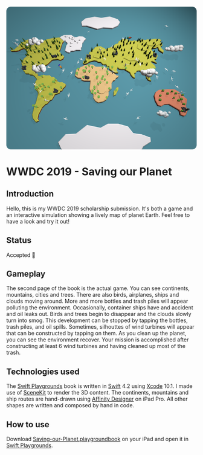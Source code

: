 ![World Map](World-Map.png)

# WWDC 2019 - Saving our Planet

## Introduction

Hello, this is my WWDC 2019 scholarship submission. It's both a game and an interactive simulation showing a lively map of planet Earth. Feel free to have a look and try it out!

## Status

Accepted 🎉

## Gameplay

The second page of the book is the actual game. You can see continents, mountains, cities and trees. There are also birds, airplanes, ships and clouds moving around. More and more bottles and trash piles will appear polluting the environment. Occasionally, container ships have and accident and oil leaks out. Birds and trees begin to disappear and the clouds slowly turn into smog. This development can be stopped by tapping the bottles, trash piles, and oil spills. Sometimes, silhouttes of wind turbines will appear that can be constructed by tapping on them. As you clean up the planet, you can see the environment recover. Your mission is accomplished after constructing at least 6 wind turbines and having cleaned up most of the trash.

## Technologies used

The [Swift Playgrounds](https://www.apple.com/swift/playgrounds/) book is written in [Swift](https://swift.org) 4.2 using [Xcode](https://developer.apple.com/xcode/) 10.1. I made use of [SceneKit](https://developer.apple.com/scenekit/) to render the 3D content. The continents, mountains and ship routes are hand-drawn using [Affinity Designer](https://affinity.serif.com/en-us/designer/) on iPad Pro. All other shapes are written and composed by hand in code.

## How to use

Download [Saving-our-Planet.playgroundbook](Saving-our-Planet.playgroundbook) on your iPad and open it in [Swift Playgrounds](https://www.apple.com/swift/playgrounds/).
